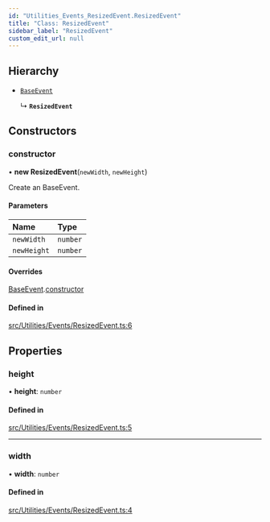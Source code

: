 ```yaml
---
id: "Utilities_Events_ResizedEvent.ResizedEvent"
title: "Class: ResizedEvent"
sidebar_label: "ResizedEvent"
custom_edit_url: null
---
```




## Hierarchy

- [`BaseEvent`](../Utilities_BaseEvent.BaseEvent)

  ↳ **`ResizedEvent`**

## Constructors

### constructor

• **new ResizedEvent**(`newWidth`, `newHeight`)

Create an BaseEvent.

#### Parameters

| Name | Type |
| :------ | :------ |
| `newWidth` | `number` |
| `newHeight` | `number` |

#### Overrides

[BaseEvent](../Utilities_BaseEvent.BaseEvent).[constructor](../Utilities_BaseEvent.BaseEvent#constructor)

#### Defined in

[src/Utilities/Events/ResizedEvent.ts:6](https://github.com/ZeaInc/zea-engine/blob/a1fd0b47a/src/Utilities/Events/ResizedEvent.ts#L6)

## Properties

### height

• **height**: `number`

#### Defined in

[src/Utilities/Events/ResizedEvent.ts:5](https://github.com/ZeaInc/zea-engine/blob/a1fd0b47a/src/Utilities/Events/ResizedEvent.ts#L5)

___

### width

• **width**: `number`

#### Defined in

[src/Utilities/Events/ResizedEvent.ts:4](https://github.com/ZeaInc/zea-engine/blob/a1fd0b47a/src/Utilities/Events/ResizedEvent.ts#L4)

